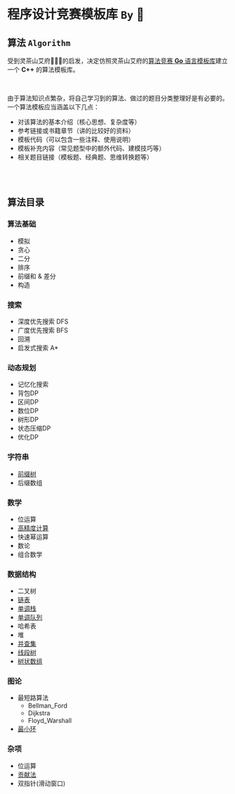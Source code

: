 # 程序设计竞赛模板库 `By` 🍁


## 算法 `Algorithm`

受到灵茶山艾府💭💡🎈的启发，决定仿照灵茶山艾府的[算法竞赛 **Go** 语言模板库](https://github.com/EndlessCheng/codeforces-go)建立一个 **C++** 的算法模板库。

<br/>

由于算法知识点繁杂，将自己学习到的算法、做过的题目分类整理好是有必要的。一个算法模板应当涵盖以下几点：

- 对该算法的基本介绍（核心思想、复杂度等）
- 参考链接或书籍章节（讲的比较好的资料）
- 模板代码（可以包含一些注释、使用说明）
- 模板补充内容（常见题型中的额外代码、建模技巧等）
- 相关题目链接（模板题、经典题、思维转换题等）  

<br/>

<br/>

## 算法目录

### 算法基础

- 模拟
- 贪心
- 二分
- 排序
- 前缀和 & 差分
- 构造

### 搜索

- 深度优先搜索 DFS
- 广度优先搜索 BFS
- 回溯
- 启发式搜索 A*
### 动态规划

- 记忆化搜索
- 背包DP
- 区间DP
- 数位DP
- 树形DP
- 状态压缩DP
- 优化DP
### 字符串

- [前缀树 ](/copypasta/String/Trie/Trie.md)
- 后缀数组 

### 数学

- 位运算
- [高精度计算](/copypasta/Math/Arbitrary_Precision_Arithmetic/Arbitrary_Precision_Arithmetic.md)
- 快速幂运算
- 数论
- 组合数学
### 数据结构

- 二叉树
- [链表](/copypasta/Data_Structure/Linked_List/Linked_List.md)
- [单调栈](/copypasta/Data_Structure/Monotonic_Stack/Monotonic_Stack.md)
- [单调队列](/copypasta/Data_Structure/Monotone_Queue/Monotone_Queue.md)
- 哈希表
- 堆
- [并查集](/copypasta/Data_Structure/Disjoint_Set_Union/Disjoint_Set_Union.md)
- [线段树](/copypasta/Data_Structure/Segment_Tree/segment_tree.md)
- [树状数组](/copypasta/Data_Structure/Binary_Index_Tree/binary_index_tree.md)

### 图论

- 最短路算法
  - Bellman_Ford
  - Dijkstra
  - Floyd_Warshall
- [最小环](/copypasta/Graph_Theory/Min_Cycle/Min_Cycle.md)


### 杂项

- 位运算
- [贡献法](/copypasta/Sundry_Items/Contribution_Methodology/Contribution_Methodology.md)
- 双指针(滑动窗口)
